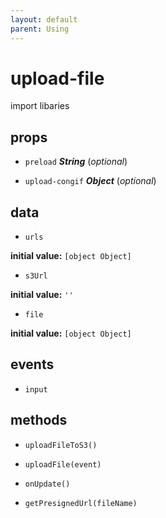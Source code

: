 ```yaml
---
layout: default
parent: Using
---
```

# upload-file 

import libaries 

## props 

- `preload` ***String*** (*optional*) 

- `upload-congif` ***Object*** (*optional*) 

## data 

- `urls` 

**initial value:** `[object Object]` 

- `s3Url` 

**initial value:** `''` 

- `file` 

**initial value:** `[object Object]` 

## events 

- `input` 

## methods 

- `uploadFileToS3()` 

- `uploadFile(event)` 

- `onUpdate()` 

- `getPresignedUrl(fileName)` 

